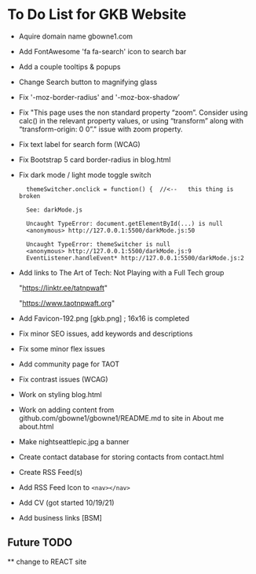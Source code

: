 # To Do List for GKB Website  

* Aquire domain name gbowne1.com

* Add  FontAwesome 'fa fa-search' icon to search bar  

* Add a couple tooltips & popups  

* Change Search button to magnifying glass
  
* Fix '-moz-border-radius' and '-moz-box-shadow’

* Fix "This page uses the non standard property “zoom”. Consider using calc() in the relevant property values, or using “transform” along with “transform-origin: 0 0”." issue with zoom property.
  
* Fix text label for search form (WCAG)
  
* Fix Bootstrap 5 card border-radius in blog.html

* Fix dark mode / light mode toggle switch  
  
        themeSwitcher.onclick = function() {  //<--   this thing is broken

        See: darkMode.js

        Uncaught TypeError: document.getElementById(...) is null
        <anonymous> http://127.0.0.1:5500/darkMode.js:50

        Uncaught TypeError: themeSwitcher is null
        <anonymous> http://127.0.0.1:5500/darkMode.js:9
        EventListener.handleEvent* http://127.0.0.1:5500/darkMode.js:2

* Add links to The Art of Tech: Not Playing with a Full Tech group  
  
    "https://linktr.ee/tatnpwaft"
  
    "https://www.taotnpwaft.org"

* Add Favicon-192.png [gkb.png]  ; 16x16 is completed

* Fix minor SEO issues, add keywords and descriptions  

* Fix some minor flex issues

* Add community page for TAOT

* Fix contrast issues (WCAG)

* Work on styling blog.html

* Work on adding content from github.com/gbowne1/gbowne1/README.md to site in About me about.html

* Make nightseattlepic.jpg a banner  

* Create contact database for storing contacts from contact.html

* Create RSS Feed(s)

* Add RSS Feed Icon to ```<nav></nav>```

* Add CV (got started 10/19/21)

* Add business links [BSM]

## Future TODO

** change to REACT site
